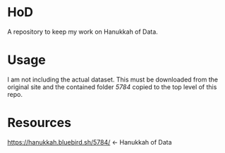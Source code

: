 # HoD
A repository to keep my work on Hanukkah of Data.

# Usage
I am not including the actual dataset. This must be downloaded from the original site 
and the contained folder *5784* copied to the top level of this repo. 

# Resources 
https://hanukkah.bluebird.sh/5784/ <- Hanukkah of Data